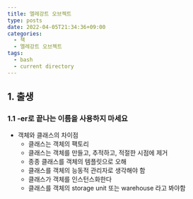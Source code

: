 ```yaml
---
title: 엘레강트 오브젝트
type: posts
date: 2022-04-05T21:34:36+09:00
categories:
  - 책
  - 엘레강트 오브젝트
tags:
  - bash
  - current directory
---
```



## 1. 출생

### 1.1 -er로 끝나는 이름을 사용하지 마세요

- 객체와 클래스의 차이점
  - 클래스는 객체의 팩토리
  - 클래스는 객체를 만들고, 추적하고, 적절한 시점에 제거
  - 종종 클래스를 객체의 템플릿으로 오해
  - 클래스를 객체의 능동적 관리자로 생각해야 함
  - 클래스가 객체를 인스턴스화한다
  - 클래스를 객체의 storage unit 또는 warehouse 라고 봐야함